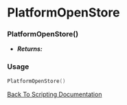 # PlatformOpenStore

### PlatformOpenStore()
- ***Returns:*** 

### Usage

```Lua
PlatformOpenStore()
```


[Back To Scripting Documentation](../README.md)

